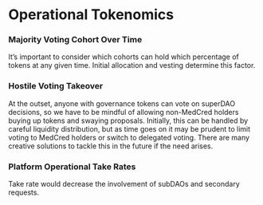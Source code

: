 # Operational Tokenomics

### Majority Voting Cohort Over Time <a href="#_wmr2hlkpw3tm" id="_wmr2hlkpw3tm"></a>

It’s important to consider which cohorts can hold which percentage of tokens at any given time. Initial allocation and vesting determine this factor.

### Hostile Voting Takeover <a href="#_9hdwavvqalgu" id="_9hdwavvqalgu"></a>

At the outset, anyone with governance tokens can vote on superDAO decisions, so we have to be mindful of allowing non-MedCred holders buying up tokens and swaying proposals. Initially, this can be handled by careful liquidity distribution, but as time goes on it may be prudent to limit voting to MedCred holders or switch to delegated voting. There are many creative solutions to tackle this in the future if the need arises.

### Platform Operational Take Rates <a href="#_4t05x1ej089c" id="_4t05x1ej089c"></a>

Take rate would decrease the involvement of subDAOs and secondary requests.
